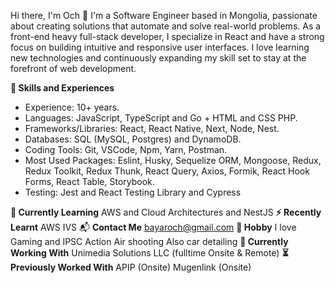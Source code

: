 Hi there, I'm Och 👋 I'm a Software Engineer based in Mongolia, passionate about creating solutions that automate and solve real-world problems. As a front-end heavy full-stack developer, I specialize in React and have a strong focus on building intuitive and responsive user interfaces. I love learning new technologies and continuously expanding my skill set to stay at the forefront of web development.

**🏁 Skills and Experiences**

 - Experience: 10+ years.
 - Languages: JavaScript, TypeScript and Go + HTML and CSS PHP.
 - Frameworks/Libraries: React, React Native, Next, Node, Nest.
 - Databases: SQL (MySQL, Postgres) and DynamoDB.
 - Coding Tools: Git, VSCode, Npm, Yarn, Postman.
 - Most Used Packages: Eslint, Husky, Sequelize ORM, Mongoose, Redux,
   Redux Toolkit, Redux Thunk, React Query, Axios, Formik, React Hook Forms, React Table, Storybook.
 - Testing: Jest and React Testing Library and Cypress

**🧠 Currently Learning**
AWS and Cloud Architectures and NestJS
**⚡ Recently Learnt**
AWS IVS
📬 **Contact Me**
bayaroch@gmail.com
**🎉 Hobby**
I love Gaming and IPSC Action Air shooting
Also car detailing 
**💼 Currently Working With**
Unimedia Solutions LLC (fulltime Onsite & Remote)
**⏳ Previously Worked With**
APIP (Onsite)
Mugenlink (Onsite)
